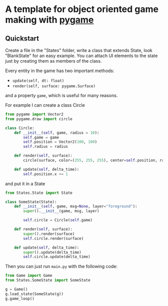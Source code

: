 # A template for object oriented game making with [pygame](https://www.pygame.org/)

## Quickstart

Create a file in the "States" folder, write a class that extends State, look "BlankState" for an easy example.
You can attach UI elements to the state just by creating them as members of the class.

Every entity in the game has two important methods:
* `update(self, dt: float)`
* `render(self, surface: pygame.Surface)`
  
and a property `game`, which is useful for many reasons.

For example I can create a class Circle
```python
from pygame import Vector2
from pygame.draw import circle

class Circle:
	def __init__(self, game, radius = 10):
		self.game = game
		self.position = Vector2(100, 100)
		self.radius = radius

	def render(self, surface):
		circle(surface, color=(255, 255, 255), center=self.position, radius=self.radius)

	def update(self, delta_time):
		self.position.x += 1
```

and put it in a State
```python
from States.State import State

class SomeState(State):
	def __init__(self, game, msg=None, layer="foreground"):
		super().__init__(game, msg, layer)

		self.circle = Circle(self.game)

	def render(self, surface):
		super().render(surface)
		self.circle.render(surface)

	def update(self, delta_time):
		super().update(delta_time)
		self.circle.update(delta_time)

```

Then you can just run `main.py` with the following code:
```python
from Game import Game
from States.SomeState import SomeState

g = Game()
g.load_state(SomeState(g))
g.game_loop()

```